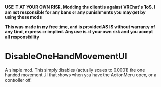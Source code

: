 **USE IT AT YOUR OWN RISK. Modding the client is against VRChat's ToS. I am not responsible for any bans or any punishments you may get by using these mods**

**This was made in my free time, and is provided AS IS without warranty of any kind, express or implied. Any use is at your own risk and you accept all responsibility**


# DisableOneHandMovementUI
A simple mod. This simply disables (actually scales to 0.0001) the one handed movement UI that shows when you have the ActionMenu open, or a controller off.


